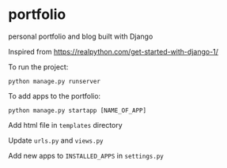 # portfolio
personal portfolio and blog built with Django

Inspired from https://realpython.com/get-started-with-django-1/

To run the project:
```
python manage.py runserver
```


To add apps to the portfolio: 
```
python manage.py startapp [NAME_OF_APP]
```

Add html file in `templates` directory

Update `urls.py` and `views.py`

Add new apps to `INSTALLED_APPS` in `settings.py`
